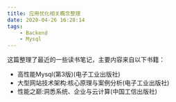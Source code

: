 ```yaml
---
title: 应用优化相关概念整理
date: 2020-04-26 16:28:14
tags:
    - Backend
    - Mysql
---
```


这篇整理了最近的一些读书笔记，主要内容来自以下书籍：

+ 高性能Mysql(第3版)(电子工业出版社)
+ 大型网站技术架构:核心原理与案例分析(电子工业出版社)
+ 性能之巅:洞悉系统、企业与云计算(中国工信出版社)

